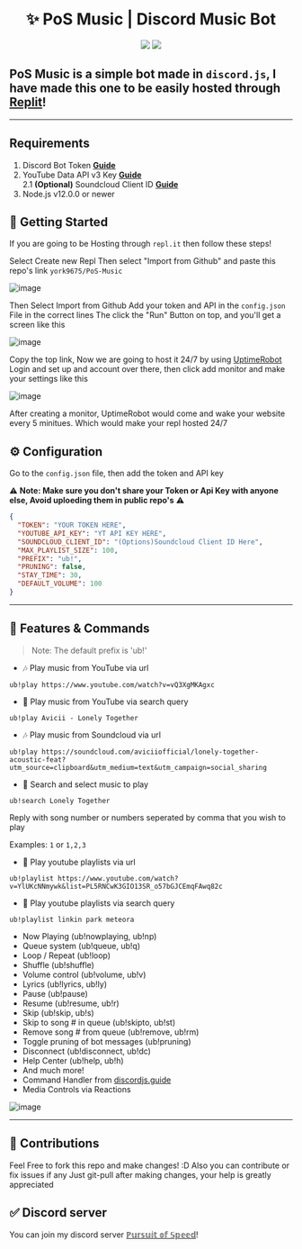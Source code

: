 <h1 align="center">✨ PoS Music | Discord Music Bot</h1>

<p align="center">
  <a href="https://github.com/york9675/PoS-Music/issues"><img src="https://img.shields.io/github/issues/york9675/PoS-Music?style=flat" /></a>
  <a href="https://github.com/york9675/PoS-Music/stargazers"><img src="https://img.shields.io/github/stars/york9675/PoS-Music?style=flat" /></a>
</p>

## PoS Music is a simple bot made in `discord.js`, I have made this one to be easily hosted through [Replit](https://replit.com)!

---
## Requirements

1. Discord Bot Token **[Guide](https://discordjs.guide/preparations/setting-up-a-bot-application.html#creating-your-bot)**
2. YouTube Data API v3 Key **[Guide](https://www.youtube.com/watch?v=N18czV5tj5o)**  
2.1 **(Optional)** Soundcloud Client ID **[Guide](https://github.com/eritislami/evobot/issues/93#issuecomment-649962700)**
3. Node.js v12.0.0 or newer

## 🚀 Getting Started

If you are going to be Hosting through `repl.it` then follow these steps!

Select Create new Repl
Then select "Import from Github" and paste this repo's link `york9675/PoS-Music`

![image](https://media.discordapp.net/attachments/947773974954262588/993825755672883200/unknown.png)

Then Select Import from Github
Add your token and API in the `config.json` File in the correct lines
The click the "Run" Button on top, and you'll get a screen like this

![image](https://media.discordapp.net/attachments/947773974954262588/993826360755761162/unknown.png)

Copy the top link, Now we are going to host it 24/7 by using [UptimeRobot](https://uptimerobot.com/)
Login and set up and account over there, then click add monitor and make your settings like this

![image](https://media.discordapp.net/attachments/947773974954262588/993826837841055785/unknown.png)


After creating a monitor, UptimeRobot would come and wake your website every 5 minitues. Which would make your repl hosted 24/7

## ⚙️ Configuration

Go to the `config.json` file, then add the token and API key

⚠️ **Note: Make sure you don't share your Token or Api Key with anyone else, Avoid uploeding them in public repo's** ⚠️

```json
{
  "TOKEN": "YOUR TOKEN HERE",
  "YOUTUBE_API_KEY": "YT API KEY HERE",
  "SOUNDCLOUD_CLIENT_ID": "(Options)Soundcloud Client ID Here",
  "MAX_PLAYLIST_SIZE": 100,
  "PREFIX": "ub!",
  "PRUNING": false,
  "STAY_TIME": 30,
  "DEFAULT_VOLUME": 100
}
```
---

## 📝 Features & Commands

> Note: The default prefix is 'ub!'

* 🎶 Play music from YouTube via url

`ub!play https://www.youtube.com/watch?v=vQ3XgMKAgxc`

* 🔎 Play music from YouTube via search query

`ub!play Avicii - Lonely Together`

* 🎶 Play music from Soundcloud via url

`ub!play https://soundcloud.com/aviciiofficial/lonely-together-acoustic-feat?utm_source=clipboard&utm_medium=text&utm_campaign=social_sharing`

* 🔎 Search and select music to play

`ub!search Lonely Together`

Reply with song number or numbers seperated by comma that you wish to play

Examples: `1` or `1,2,3`

* 📃 Play youtube playlists via url

`ub!playlist https://www.youtube.com/watch?v=YlUKcNNmywk&list=PL5RNCwK3GIO13SR_o57bGJCEmqFAwq82c`

* 🔎 Play youtube playlists via search query

`ub!playlist linkin park meteora`
* Now Playing (ub!nowplaying, ub!np)
* Queue system (ub!queue, ub!q)
* Loop / Repeat (ub!loop)
* Shuffle (ub!shuffle)
* Volume control (ub!volume, ub!v)
* Lyrics (ub!lyrics, ub!ly)
* Pause (ub!pause)
* Resume (ub!resume, ub!r)
* Skip (ub!skip, ub!s)
* Skip to song # in queue (ub!skipto, ub!st)
* Remove song # from queue (ub!remove, ub!rm)
* Toggle pruning of bot messages (ub!pruning)
* Disconnect (ub!disconnect, ub!dc)
* Help Center (ub!help, ub!h)
* And much more!
* Command Handler from [discordjs.guide](https://discordjs.guide/)
* Media Controls via Reactions

![image](https://media.discordapp.net/attachments/947773974954262588/993827538671513680/unknown.png)

---

## 🤝 Contributions

Feel Free to fork this repo and make changes! :D
Also you can contribute or fix issues if any
Just git-pull after making changes, your help is greatly appreciated

## ✅ Discord server

You can join my discord server [ℙ𝕦𝕣𝕤𝕦𝕚𝕥 𝕠𝕗 𝕊𝕡𝕖𝕖𝕕](https://discord.gg/gASqnJYCWc)!
